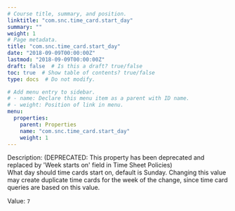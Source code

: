 ```yaml
---
# Course title, summary, and position.
linktitle: "com.snc.time_card.start_day"
summary: ""
weight: 1
# Page metadata.
title: "com.snc.time_card.start_day"
date: "2018-09-09T00:00:00Z"
lastmod: "2018-09-09T00:00:00Z"
draft: false  # Is this a draft? true/false
toc: true  # Show table of contents? true/false
type: docs  # Do not modify.

# Add menu entry to sidebar.
# - name: Declare this menu item as a parent with ID name.
# - weight: Position of link in menu.
menu:
  properties:
    parent: Properties
    name: "com.snc.time_card.start_day"
    weight: 1
---
```


Description: (DEPRECATED: This property has been deprecated and replaced by 'Week starts on' field in Time Sheet Policies) </br>
What day should time cards start on, default is Sunday.
			Changing this value may create duplicate time cards for the week of
			the change, since time card queries are based on this value.
		


Value: `7`